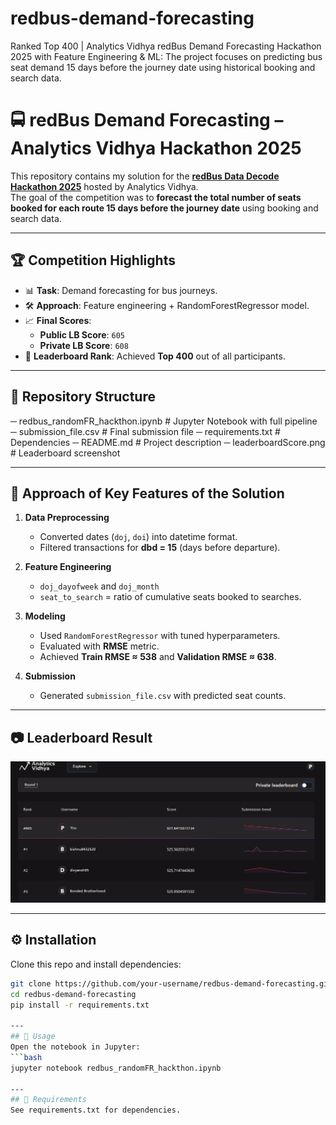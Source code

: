 # redbus-demand-forecasting
Ranked Top 400 | Analytics Vidhya redBus Demand Forecasting Hackathon 2025 with Feature Engineering &amp; ML:  The project focuses on predicting bus seat demand 15 days before the journey date using historical booking and search data.

# 🚍 redBus Demand Forecasting – Analytics Vidhya Hackathon 2025

This repository contains my solution for the **[redBus Data Decode Hackathon 2025](https://www.analyticsvidhya.com/datahack/contest/redbus-data-decode-hackathon-2025/)** hosted by Analytics Vidhya.  
The goal of the competition was to **forecast the total number of seats booked for each route 15 days before the journey date** using booking and search data.

---

## 🏆 Competition Highlights
- 📊 **Task**: Demand forecasting for bus journeys.  
- 🛠️ **Approach**: Feature engineering + RandomForestRegressor model.  
- 📈 **Final Scores**:  
  - **Public LB Score**: `605`  
  - **Private LB Score**: `608`  
- 🎯 **Leaderboard Rank**: Achieved **Top 400** out of all participants.

---

## 📂 Repository Structure
─ redbus_randomFR_hackthon.ipynb # Jupyter Notebook with full pipeline
─ submission_file.csv # Final submission file
─ requirements.txt # Dependencies
─ README.md # Project description
─ leaderboardScore.png # Leaderboard screenshot 

---

## 🔑 Approach of Key Features of the Solution
1. **Data Preprocessing**  
   - Converted dates (`doj`, `doi`) into datetime format.  
   - Filtered transactions for **dbd = 15** (days before departure).  

2. **Feature Engineering**  
   - `doj_dayofweek` and `doj_month`  
   - `seat_to_search` = ratio of cumulative seats booked to searches.  

3. **Modeling**  
   - Used `RandomForestRegressor` with tuned hyperparameters.  
   - Evaluated with **RMSE** metric.  
   - Achieved **Train RMSE ≈ 538** and **Validation RMSE ≈ 638**.  

4. **Submission**  
   - Generated `submission_file.csv` with predicted seat counts.  

---

## 📷 Leaderboard Result
![Leaderboard Screenshot](leaderboardScore.png)



---

## ⚙️ Installation
Clone this repo and install dependencies:
```bash
git clone https://github.com/your-username/redbus-demand-forecasting.git
cd redbus-demand-forecasting
pip install -r requirements.txt

---
## 🚀 Usage
Open the notebook in Jupyter:
```bash
jupyter notebook redbus_randomFR_hackthon.ipynb

---
## 📌 Requirements
See requirements.txt for dependencies.

